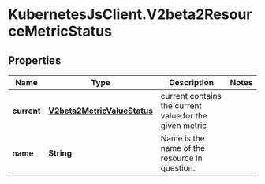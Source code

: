 # KubernetesJsClient.V2beta2ResourceMetricStatus

## Properties
Name | Type | Description | Notes
------------ | ------------- | ------------- | -------------
**current** | [**V2beta2MetricValueStatus**](V2beta2MetricValueStatus.md) | current contains the current value for the given metric | 
**name** | **String** | Name is the name of the resource in question. | 


